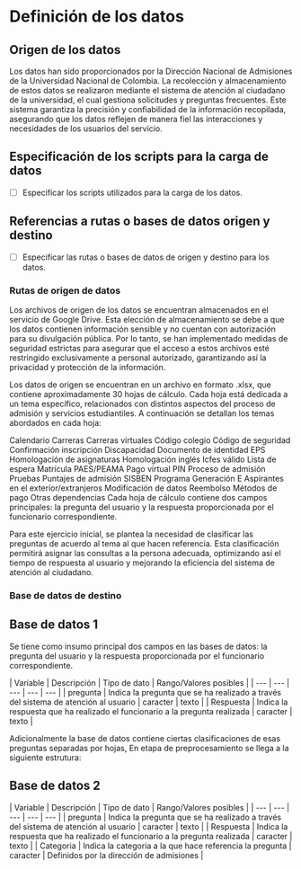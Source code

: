 # Definición de los datos

## Origen de los datos

Los datos han sido proporcionados por la Dirección Nacional de Admisiones de la Universidad Nacional de Colombia. La recolección y almacenamiento de estos datos se realizaron mediante el sistema de atención al ciudadano de la universidad, el cual gestiona solicitudes y preguntas frecuentes. Este sistema garantiza la precisión y confiabilidad de la información recopilada, asegurando que los datos reflejen de manera fiel las interacciones y necesidades de los usuarios del servicio.

## Especificación de los scripts para la carga de datos

- [ ] Especificar los scripts utilizados para la carga de los datos. 

## Referencias a rutas o bases de datos origen y destino

- [ ] Especificar las rutas o bases de datos de origen y destino para los datos.

### Rutas de origen de datos


Los archivos de origen de los datos se encuentran almacenados en el servicio de Google Drive. Esta elección de almacenamiento se debe a que los datos contienen información sensible y no cuentan con autorización para su divulgación pública. Por lo tanto, se han implementado medidas de seguridad estrictas para asegurar que el acceso a estos archivos esté restringido exclusivamente a personal autorizado, garantizando así la privacidad y protección de la información.


Los datos de origen se encuentran en un archivo en formato .xlsx, que contiene aproximadamente 30 hojas de cálculo. Cada hoja está dedicada a un tema específico, relacionados con distintos aspectos del proceso de admisión y servicios estudiantiles. A continuación se detallan los temas abordados en cada hoja:

Calendario
Carreras
Carreras virtuales
Código colegio
Código de seguridad
Confirmación inscripción
Discapacidad
Documento de identidad
EPS
Homologación de asignaturas
Homologación inglés
Icfes válido
Lista de espera
Matrícula
PAES/PEAMA
Pago virtual
PIN
Proceso de admisión
Pruebas
Puntajes de admisión
SISBEN
Programa Generación E
Aspirantes en el exterior/extranjeros
Modificación de datos
Reembolso
Métodos de pago
Otras dependencias
Cada hoja de cálculo contiene dos campos principales: la pregunta del usuario y la respuesta proporcionada por el funcionario correspondiente.

Para este ejercicio inicial, se plantea la necesidad de clasificar las preguntas de acuerdo al tema al que hacen referencia. Esta clasificación permitirá asignar las consultas a la persona adecuada, optimizando así el tiempo de respuesta al usuario y mejorando la eficiencia del sistema de atención al ciudadano.


### Base de datos de destino

## Base de datos 1

Se tiene como insumo principal dos campos en las bases de datos: la pregunta del usuario y la respuesta proporcionada por el funcionario correspondiente. 

| Variable | Descripción | Tipo de dato | Rango/Valores posibles | 
| --- | --- | --- | --- | --- |
| pregunta | Indica la pregunta que se ha realizado a través del sistema de atención al usuario | caracter | texto | 
| Respuesta | Indica la respuesta que ha realizado el funcionario a la pregunta realizada | caracter | texto | 

Adicionalmente la base de datos contiene ciertas clasificaciones de esas preguntas separadas por hojas, En etapa de preprocesamiento se llega a la siguiente estrutura:

## Base de datos 2

| Variable | Descripción | Tipo de dato | Rango/Valores posibles | 
| --- | --- | --- | --- | --- |
| pregunta | Indica la pregunta que se ha realizado a través del sistema de atención al usuario | caracter | texto | 
| Respuesta | Indica la respuesta que ha realizado el funcionario a la pregunta realizada | caracter | texto | 
| Categoria | Indica la categoria a la que hace referencia la pregunta | caracter | Definidos por la dirección de admisiones | 
